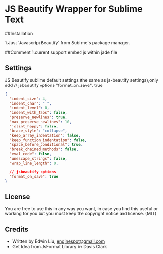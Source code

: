 # JS Beautify Wrapper for Sublime Text

##Installation

1.Just 'Javascript Beautify' from Sublime's package manager.


##Comment
1.current support embed js within jade file


## Settings
JS Beautify sublime default settings (the same as js-beautify settings),only add 
// jsbeautify options
  "format_on_save": true

```json
{
  "indent_size": 4,
  "indent_char": " ",
  "indent_level": 0,
  "indent_with_tabs": false,
  "preserve_newlines": true,
  "max_preserve_newlines": 10,
  "jslint_happy": false,
  "brace_style": "collapse",
  "keep_array_indentation": false,
  "keep_function_indentation": false,
  "space_before_conditional": true,
  "break_chained_methods": false,
  "eval_code": false,
  "unescape_strings": false,
  "wrap_line_length": 0,

  // jsbeautify options
  "format_on_save": true
}
```

## License

You are free to use this in any way you want, in case you find this
useful or working for you but you must keep the copyright notice and license. (MIT)

## Credits
* Written by Edwin Liu, <enginespot@gmail.com>
* Get Idea from JsFormat Library by Davis Clark
